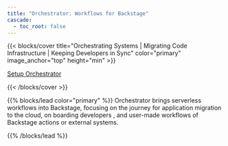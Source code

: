 ```yaml
---
title: "Orchestrator: Workflows for Backstage"
cascade:
  - toc_root: false
---
```


{{< blocks/cover title="Orchestrating Systems | Migrating Code Infrastructure | Keeping Developers in Sync"  color="primary" image_anchor="top" height="min" >}}

<div class="mx-auto">
	<a class="btn btn-lg btn-secondary me-3 mb-4" href="https://github.com/parodos-dev/orchestrator-helm-operator/tree/main/docs/release-1.3">
		Setup Orchestrator <i class="fa-brands fa-github ms-2"></i>
	</a>
</div>

{{< /blocks/cover >}}

{{% blocks/lead color="primary" %}}
Orchestrator brings serverless workflows into Backstage, focusing on the journey for application migration to the cloud, on boarding developers , and user-made workflows of Backstage actions or external systems.

{{% /blocks/lead %}}


